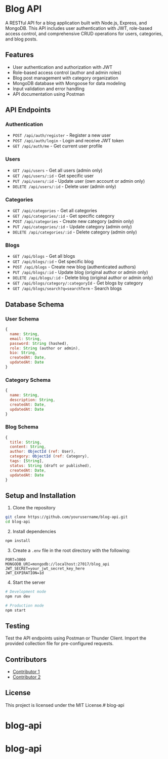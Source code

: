 # Blog API

A RESTful API for a blog application built with Node.js, Express, and MongoDB. This API includes user authentication with JWT, role-based access control, and comprehensive CRUD operations for users, categories, and blog posts.

## Features

- User authentication and authorization with JWT
- Role-based access control (author and admin roles)
- Blog post management with category organization
- MongoDB database with Mongoose for data modeling
- Input validation and error handling
- API documentation using Postman

## API Endpoints

### Authentication
- `POST /api/auth/register` - Register a new user
- `POST /api/auth/login` - Login and receive JWT token
- `GET /api/auth/me` - Get current user profile

### Users
- `GET /api/users` - Get all users (admin only)
- `GET /api/users/:id` - Get specific user
- `PUT /api/users/:id` - Update user (own account or admin only)
- `DELETE /api/users/:id` - Delete user (admin only)

### Categories
- `GET /api/categories` - Get all categories
- `GET /api/categories/:id` - Get specific category
- `POST /api/categories` - Create new category (admin only)
- `PUT /api/categories/:id` - Update category (admin only)
- `DELETE /api/categories/:id` - Delete category (admin only)

### Blogs
- `GET /api/blogs` - Get all blogs
- `GET /api/blogs/:id` - Get specific blog
- `POST /api/blogs` - Create new blog (authenticated authors)
- `PUT /api/blogs/:id` - Update blog (original author or admin only)
- `DELETE /api/blogs/:id` - Delete blog (original author or admin only)
- `GET /api/blogs/category/:categoryId` - Get blogs by category
- `GET /api/blogs/search?q=searchTerm` - Search blogs

## Database Schema

### User Schema
```javascript
{
  name: String,
  email: String,
  password: String (hashed),
  role: String (author or admin),
  bio: String,
  createdAt: Date,
  updatedAt: Date
}
```

### Category Schema
```javascript
{
  name: String,
  description: String,
  createdAt: Date,
  updatedAt: Date
}
```

### Blog Schema
```javascript
{
  title: String,
  content: String,
  author: ObjectId (ref: User),
  category: ObjectId (ref: Category),
  tags: [String],
  status: String (draft or published),
  createdAt: Date,
  updatedAt: Date
}
```

## Setup and Installation

1. Clone the repository
```bash
git clone https://github.com/yourusername/blog-api.git
cd blog-api
```

2. Install dependencies
```bash
npm install
```

3. Create a `.env` file in the root directory with the following:
```
PORT=3000
MONGODB_URI=mongodb://localhost:27017/blog_api
JWT_SECRET=your_jwt_secret_key_here
JWT_EXPIRATION=1d
```

4. Start the server
```bash
# Development mode
npm run dev

# Production mode
npm start
```

## Testing

Test the API endpoints using Postman or Thunder Client. Import the provided collection file for pre-configured requests.

## Contributors

- [Contributor 1](https://github.com/contributor1)
- [Contributor 2](https://github.com/contributor2)

## License

This project is licensed under the MIT License.# blog-api
# blog-api
# blog-api
